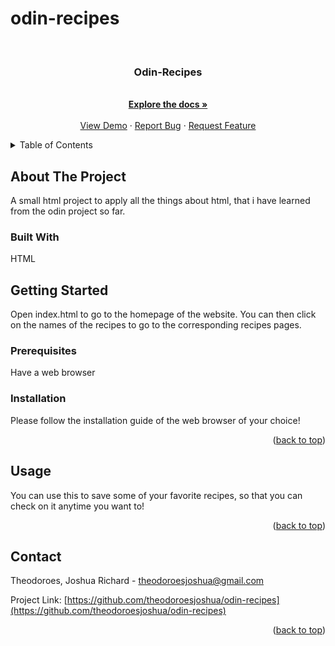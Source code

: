 # odin-recipes
<div id="top"></div>


<!-- PROJECT LOGO -->
<br />
<div align="center">
  <a href="https://github.com/theodoroesjoshua/odin-recipes"></a>

<h3 align="center">Odin-Recipes</h3>

  <p align="center">    
    <br />
    <a href="https://github.com/theodoroesjoshua/odin-recipes"><strong>Explore the docs »</strong></a>
    <br />
    <br />
    <a href="https://github.com/theodoroesjoshua/odin-recipes">View Demo</a>
    ·
    <a href="https://github.com/theodoroesjoshua/odin-recipes/issues">Report Bug</a>
    ·
    <a href="https://github.com/theodoroesjoshua/odin-recipes/issues">Request Feature</a>
  </p>
</div>



<!-- TABLE OF CONTENTS -->
<details>
  <summary>Table of Contents</summary>
  <ol>
    <li>
      <a href="#about-the-project">About The Project</a>
      <ul>
        <li><a href="#built-with">Built With</a></li>
      </ul>
    </li>
    <li>
      <a href="#getting-started">Getting Started</a>
      <ul>
        <li><a href="#prerequisites">Prerequisites</a></li>
        <li><a href="#installation">Installation</a></li>
      </ul>
    </li>
    <li><a href="#usage">Usage</a></li>
    <li><a href="#contributing">Contributing</a></li>
    <li><a href="#contact">Contact</a></li>
  </ol>
</details>



<!-- ABOUT THE PROJECT -->
## About The Project
A small html project to apply all the things about html, that i have learned from the odin project so far.
### Built With
HTML

<!-- GETTING STARTED -->
## Getting Started

Open index.html to go to the homepage of the website. You can then click on the names of the recipes to go to the corresponding recipes pages.

### Prerequisites

Have a web browser

### Installation
Please follow the installation guide of the web browser of your choice!
<p align="right">(<a href="#top">back to top</a>)</p>


<!-- USAGE EXAMPLES -->
## Usage
You can use this to save some of your favorite recipes, so that you can check on it anytime you want to!
<p align="right">(<a href="#top">back to top</a>)</p>

<!-- CONTACT -->
## Contact

Theodoroes, Joshua Richard - theodoroesjoshua@gmail.com

Project Link: [https://github.com/theodoroesjoshua/odin-recipes](https://github.com/theodoroesjoshua/odin-recipes)

<p align="right">(<a href="#top">back to top</a>)</p>
